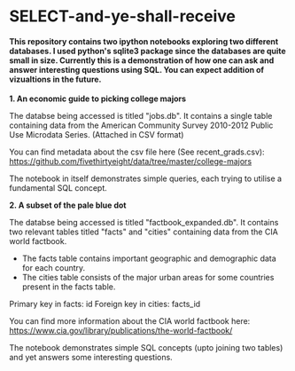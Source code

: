 # SELECT-and-ye-shall-receive

#### This repository contains two ipython notebooks exploring two different databases. I used python's sqlite3 package since the databases are quite small in size. Currently this is a demonstration of how one can ask and answer interesting questions using SQL. You can expect addition of vizualtions in the future.

**1. An economic guide to picking college majors**

The databse being accessed is titled "jobs.db". It contains a single table containing data from the American Community Survey 2010-2012 Public Use Microdata Series. (Attached in CSV format)

You can find metadata about the csv file here (See recent_grads.csv): https://github.com/fivethirtyeight/data/tree/master/college-majors

The notebook in itself demonstrates simple queries, each trying to utilise a fundamental SQL concept.


**2. A subset of the pale blue dot**

The databse being accessed is titled "factbook_expanded.db". It contains two relevant tables titled "facts" and "cities" containing data from the CIA world factbook.

- The facts table contains important geographic and demographic data for each country.
- The cities table consists of the major urban areas for some countries present in the facts table.

Primary key in facts: id
Foreign key in cities: facts_id

You can find more information about the CIA world factbook here: https://www.cia.gov/library/publications/the-world-factbook/

The notebook demonstrates simple SQL concepts (upto joining two tables) and yet answers some interesting questions.
